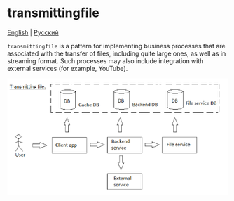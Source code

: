 # transmittingfile

[English](transmittingfile.md) | [Русский](transmittingfile.ru.md)

`transmittingfile` is a pattern for implementing business processes that are associated with the transfer of files, including quite large ones, as well as in streaming format.
Such processes may also include integration with external services (for example, YouTube).

![transmittingfile_overall](../img/processpatterns/transmittingfile_overall.png)
